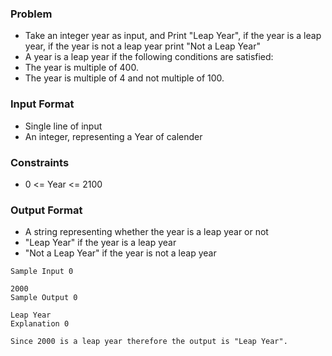 ### Problem
- Take an integer year as input, and Print "Leap Year", if the year is a leap year, if the year is not a leap year print "Not a Leap Year"
- A year is a leap year if the following conditions are satisfied:
- The year is multiple of 400.
- The year is multiple of 4 and not multiple of 100.

### Input Format
- Single line of input
- An integer, representing a Year of calender

### Constraints
- 0 <= Year <= 2100

### Output Format
- A string representing whether the year is a leap year or not
- "Leap Year" if the year is a leap year
- "Not a Leap Year" if the year is not a leap year

```
Sample Input 0

2000
Sample Output 0

Leap Year
Explanation 0

Since 2000 is a leap year therefore the output is "Leap Year".
```